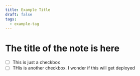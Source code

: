 ```yaml
---
title: Example Title
draft: false
tags:
  - example-tag
---
```

# The title of the note is here
* [ ] This is just a checkbox
* [ ] THis is another checkbox. I wonder if this will get deployed